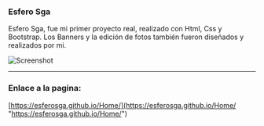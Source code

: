 ### Esfero Sga

Esfero Sga, fue mi primer proyecto real, realizado con Html, Css y Bootstrap.
Los Banners y la edición de fotos también fueron diseñados y realizados por mi.

![Screenshot](https://user-images.githubusercontent.com/66577149/113793316-55d88b80-971e-11eb-926d-aa20c824b988.png)

------------
### Enlace a la pagina:
[https://esferosga.github.io/Home/](https://esferosga.github.io/Home/ "https://esferosga.github.io/Home/")





